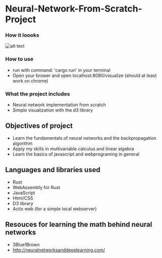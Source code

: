 # Neural-Network-From-Scratch-Project


### How it loooks

![alt text](https://github.com/HenrikSvensson04/Neural-Network-From-Scratch-Project/blob/main/demo_version.jpg?raw=true)

### How to use 
- run with command: 'cargo run' in your terminal
- Open your brower and open localhost:8080/visualize (should at least work on chrome)

### What the project includes
- Neural network implementation from scratch
- Simple visualization with the d3 library


## Objectives of project
- Learn the fundamentals of neural networks and the backpropagation algorithm
- Apply my skills in multivariable calculus and linear algebra
- Learn the basics of javascript and webprograming in general


## Languages and libraries used
- Rust
- WebAssembly for Rust
- JavaScript
- Html/CSS
- D3 library
- Actix web (for a simple local webserver)

## Resouces for learning the math behind neural networks
- 3Blue1Brown
- http://neuralnetworksanddeeplearning.com/



